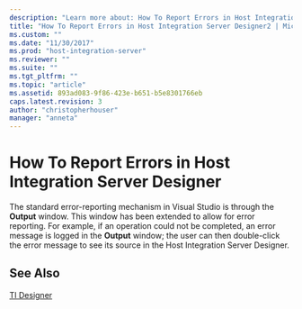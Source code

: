 ```yaml
---
description: "Learn more about: How To Report Errors in Host Integration Server Designer"
title: "How To Report Errors in Host Integration Server Designer2 | Microsoft Docs"
ms.custom: ""
ms.date: "11/30/2017"
ms.prod: "host-integration-server"
ms.reviewer: ""
ms.suite: ""
ms.tgt_pltfrm: ""
ms.topic: "article"
ms.assetid: 893ad083-9f86-423e-b651-b5e8301766eb
caps.latest.revision: 3
author: "christopherhouser"
manager: "anneta"
---
```

# How To Report Errors in Host Integration Server Designer
The standard error-reporting mechanism in Visual Studio is through the **Output** window. This window has been extended to allow for error reporting. For example, if an operation could not be completed, an error message is logged in the **Output** window; the user can then double-click the error message to see its source in the Host Integration Server Designer.  
  
## See Also  
 [TI Designer](./ti-designer2.md)
